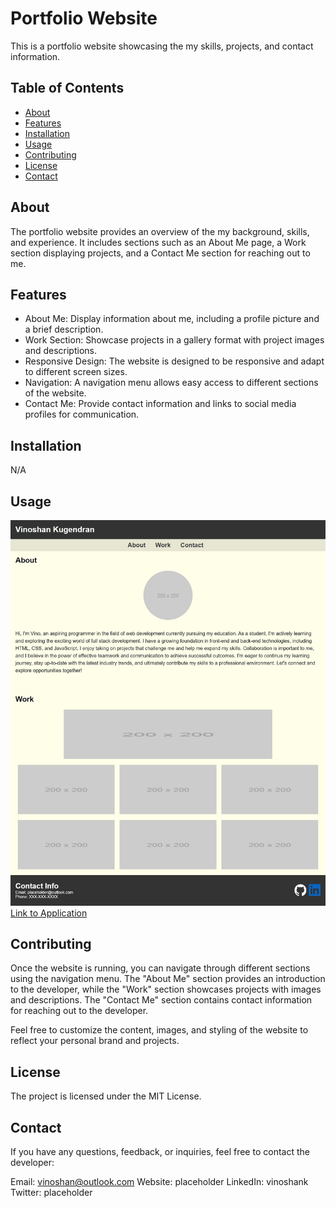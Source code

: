 # Portfolio Website

This is a portfolio website showcasing the my skills, projects, and contact information.

## Table of Contents

- [About](#about)
- [Features](#features)
- [Installation](#installation)
- [Usage](#usage)
- [Contributing](#contributing)
- [License](#license)
- [Contact](#contact)

## About

The portfolio website provides an overview of the my background, skills, and experience. It includes sections such as an About Me page, a Work section displaying projects, and a Contact Me section for reaching out to me.

## Features

- About Me: Display information about me, including a profile picture and a brief description.
- Work Section: Showcase projects in a gallery format with project images and descriptions.
- Responsive Design: The website is designed to be responsive and adapt to different screen sizes.
- Navigation: A navigation menu allows easy access to different sections of the website.
- Contact Me: Provide contact information and links to social media profiles for communication.

## Installation

N/A

## Usage

![Screenshot of Website](./assets/imgs/screenshot.jpeg?raw=true "Screenshot")
[Link to Application](https://vinoshan.github.io/Challenge-2-Portfolio/)

## Contributing

Once the website is running, you can navigate through different sections using the navigation menu. The "About Me" section provides an introduction to the developer, while the "Work" section showcases projects with images and descriptions. The "Contact Me" section contains contact information for reaching out to the developer.

Feel free to customize the content, images, and styling of the website to reflect your personal brand and projects.

## License

The project is licensed under the MIT License.

## Contact

If you have any questions, feedback, or inquiries, feel free to contact the developer:

Email: vinoshan@outlook.com
Website: placeholder
LinkedIn: vinoshank
Twitter: placeholder
